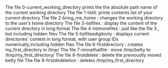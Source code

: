 The file 0-current_working_directory prints the the absolute path name of the current working directory
The file 1-listit:  prints contents list of your current directory
The file 2-bring_me_home : changes the working directory to the user’s home directory
The file 3-listfiles : display the content of the current directory in long format
The file 4-listmorefiles : just like the file 3 , but including hidden files
The file  5-listfilesdigitonly : displays current directories' content in long format, with user group IDs numerically,including hidden files
The file 6-firstdirectory : creates my_first_directory in /tmp/
The file 7-movethatfile : move /tmp/betty to /tmp/my_first_directory/
The file 8-firstdelete : delete the previouslly moved betty file
The file 9-firstdirdeletion : deletes /tmp/my_first_directory

